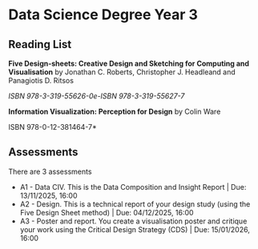 # Data Science Degree Year 3

## Reading List

**Five Design-sheets: Creative Design and Sketching for Computing and Visualisation** by Jonathan C. Roberts, Christopher J. Headleand and Panagiotis D. Ritsos

*ISBN 978-3-319-55626-0e-ISBN 978-3-319-55627-7*

**Information Visualization: Perception for Design** by Colin Ware

ISBN 978-0-12-381464-7*

## Assessments
There are 3 assessments
* A1 - Data CIV. This is the Data Composition and Insight Report | Due: 13/11/2025, 16:00
* A2 - Design. This is a technical report of your design study (using the Five Design Sheet method) | Due: 04/12/2025, 16:00
* A3 - Poster and report. You create a visualisation poster and critique your work using the Critical Design Strategy (CDS) | Due: 15/01/2026, 16:00
